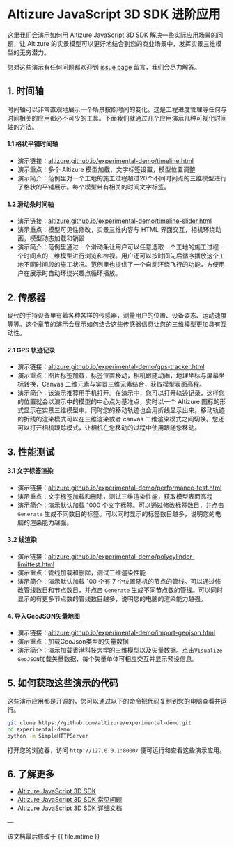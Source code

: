 # Altizure JavaScript 3D SDK 进阶应用

这里我们会演示如何用 Altizure JavaScript 3D SDK 解决一些实际应用场景的问题，让 Altizure 的实景模型可以更好地结合到您的商业场景中，发挥实景三维模型的无穷潜力。

您对这些演示有任何问题都欢迎到 [issue page](https://github.com/altizure/experimental-demo/issues) 留言，我们会尽力解答。

## 1. 时间轴

时间轴可以非常直观地展示一个场景按照时间的变化。这是工程进度管理等任何与时间相关的应用都必不可少的工具。下面我们就通过几个应用演示几种可视化时间轴的方法。

#### 1.1 格状平铺时间轴

* 演示链接：[altizure.github.io/experimental-demo/timeline.html](https://altizure.github.io/experimental-demo/timeline.html)
* 演示重点：多个 Altizure 模型加载，文字标签设置，模型位置调整
* 演示简介：范例里对一个工地的施工过程超过20个不同时间点的三维模型进行了格状的平铺展示。每个模型带有相关的时间文字标签。

#### 1.2 滑动条时间轴

* 演示链接：[altizure.github.io/experimental-demo/timeline-slider.html](https://altizure.github.io/experimental-demo/timeline-slider.html)
* 演示重点：模型可见性修改，实景三维内容与 HTML 界面交互，相机环绕动画，模型动态加载和销毁
* 演示简介：范例里通过一个滑动条让用户可以任意选取一个工地的施工过程一个时间点的三维模型进行浏览和检视。用户还可以按时间先后循序播放这个工地不同时间段的施工状况。范例里也提供了一个自动环绕飞行的功能，方便用户在展示时自动环绕兴趣点循环播放。

## 2. 传感器

现代的手持设备里有着各种各样的传感器，测量用户的位置、设备姿态、运动速度等等。这个章节的演示会展示如何结合这些传感器信息让您的三维模型更加具有互动性。

#### 2.1 GPS 轨迹记录

* 演示链接：[altizure.github.io/experimental-demo/gps-tracker.html](https://altizure.github.io/experimental-demo/gps-tracker.html)
* 演示重点：图片标签加载，标签位置移动，相机跟随动画，地理坐标与屏幕坐标转换，Canvas 二维元素与实景三维元素结合，获取模型表面高程。
* 演示简介：该演示推荐用手机打开。在演示中，您可以打开轨迹记录，这样您的位置就会以演示中的模型的中心点为基准点，实时以一个 Altizure 图标的形式显示在实景三维模型中。同时您的移动轨迹也会用折线显示出来。移动轨迹的折线的渲染模式可以在三维渲染或者 canvas 二维渲染模式之间切换。您还可以打开相机跟踪模式，让相机在您移动的过程中使用跟随您移动。

## 3. 性能测试

#### 3.1 文字标签渲染

* 演示链接：[altizure.github.io/experimental-demo/performance-test.html](https://altizure.github.io/experimental-demo/performance-test.html)
* 演示重点：文字标签加载和删除，测试三维渲染性能，获取模型表面高程
* 演示简介：演示默认加载 1000 个文字标签。可以通过修改标签数目，并点击 `Generate` 生成不同数目的标签。可以同时显示的标签数目越多，说明您的电脑的渲染能力越强。

#### 3.2 线渲染

* 演示链接：[altizure.github.io/experimental-demo/polycylinder-limittest.html](https://altizure.github.io/experimental-demo/polycylinder-limittest.html)
* 演示重点：管线加载和删除，测试三维渲染性能
* 演示简介：演示默认加载 100 个有 7 个位置随机的节点的管线。可以通过修改管线数目和节点数目，并点击 `Generate` 生成不同节点数的管线。可以同时显示的有更多节点数的管线数目越多，说明您的电脑的渲染能力越强。

#### 4. 导入GeoJSON矢量地图

* 演示链接：[altizure.github.io/experimental-demo/import-geojson.html](https://altizure.github.io/experimental-demo/import-geojson.html)
* 演示重点：加载GeoJson类型的矢量数据
* 演示简介：演示加载香港科技大学的三维模型以及矢量数据。点击`Visualize GeoJSON`加载矢量数据，每个矢量单体可相应交互并显示预设信息。

## 5. 如何获取这些演示的代码

这些演示应用都是开源的，您可以通过以下的命令把代码复制到您的电脑查看并运行。

```bash
git clone https://github.com/altizure/experimental-demo.git
cd experimental-demo
python -m SimpleHTTPServer
```

打开您的浏览器，访问 `http://127.0.0.1:8000/` 便可运行和查看这些演示应用。

## 6. 了解更多

* [Altizure JavaScript 3D SDK](jssdk.md)
* [Altizure JavaScript 3D SDK 常见问题](jssdk-faq.md)
* [Altizure JavaScript 3D SDK 详细文档](ref://docs/user_docs/web/)

—

该文档最后修改于 {{ file.mtime }}
